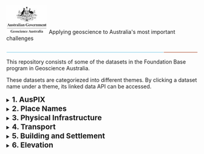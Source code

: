 
![Geoscience Australia](./images/GA.jpg)  Applying geoscience to Australia's most important challenges

![Geoscience Australia](./images/lo.jpg)
  

This repository consists of some of the datasets in the Foundation Base program in Geoscience Australia.

These datasets are categoriezed into different themes. By clicking a dataset name under a theme, its linked data API can be accessed.  

<details>
<summary><b style="font-size:2vw">1. AusPIX</b></summary>  

- [AusPIX](http://ec2-13-211-149-56.ap-southeast-2.compute.amazonaws.com/AusPIX-DGGS-dataset/)
</details>


<details>
<summary><b style="font-size:2vw">2. Place Names</b></summary>  

- [Place Names](https://fsdf.org.au/dataset/placenames)
</details>


<details>
<summary><b style="font-size:2vw">3. Physical Infrastructure</b></summary>  

- [Powerlines](http://ec2-13-211-149-56.ap-southeast-2.compute.amazonaws.com/FSDF-power-dataset/power_lines)

- [Power Stations](http://ec2-13-211-149-56.ap-southeast-2.compute.amazonaws.com/FSDF-power-dataset/power_stations)

- [Power Substations](http://ec2-13-211-149-56.ap-southeast-2.compute.amazonaws.com/FSDF-power-dataset/power_substations)

- Pipelines

- Waste Managements

- Waste Water Treatments

</details>


<details>
<summary><b style="font-size:2vw">4. Transport</b></summary>  

- Railways

- Airports

- Helipads

- Runways

- Tunnels

- Bridges

- Roads

- Landing Grounds

- Railway Stations
</details>


<details>
<summary><b style="font-size:2vw">5. Building and Settlement</b></summary>  

- Hospitals
- Emergency Management Facilities
</details>


<details>
<summary><b style="font-size:2vw">6. Elevation</b></summary>  

- ELVIS
</details>


